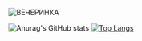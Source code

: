 ![ВЕЧЕРИНКА](https://user-images.githubusercontent.com/45296707/125170613-6e8e8c80-e1b8-11eb-81bb-321d9c4c7a50.png)



<!-- ### Hello! 👋 
#### My name is Irina and I'm a beginner frontend-developer.  -->

![Anurag's GitHub stats](https://github-readme-stats.vercel.app/api?username=ramitsan&count_private=true&hide=stars,issues&theme=shades-of-purple&show_icons=true)
[![Top Langs](https://github-readme-stats.vercel.app/api/top-langs/?username=ramitsan&theme=shades-of-purple&layout=compact&langs_count=8&hide=html,css)](https://github.com/anuraghazra/github-readme-stats)
<!--
**Ramitsan/Ramitsan** is a ✨ _special_ ✨ repository because its `README.md` (this file) appears on your GitHub profile.
-->
